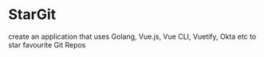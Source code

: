 # StarGit
 create an application that uses Golang, Vue.js, Vue CLI, Vuetify, Okta etc to star favourite Git Repos
